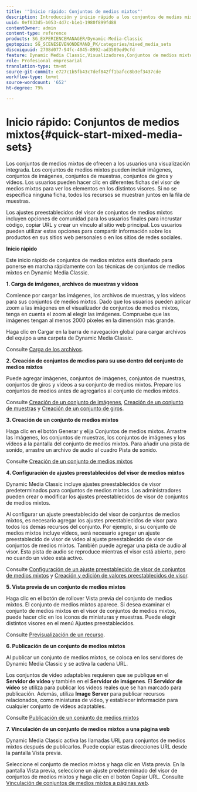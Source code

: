```yaml
---
title: '"Inicio rápido: Conjuntos de medios mixtos"'
description: Introducción y inicio rápido a los conjuntos de medios mixtos para ayudarle a empezar a utilizarlos rápidamente.
uuid: 0ef033d5-b053-4d7c-b1e1-1980f899fd88
contentOwner: admin
content-type: reference
products: SG_EXPERIENCEMANAGER/Dynamic-Media-Classic
geptopics: SG_SCENESEVENONDEMAND_PK/categories/mixed_media_sets
discoiquuid: 2708d077-94fc-4045-8992-ad3589ed9cfd
feature: Dynamic Media Classic,Visualizadores,Conjuntos de medios mixtos
role: Profesional empresarial
translation-type: tm+mt
source-git-commit: e727c1b5fb43c7def842ff1bafcc8b3ef3437cde
workflow-type: tm+mt
source-wordcount: '652'
ht-degree: 79%

---
```



# Inicio rápido: Conjuntos de medios mixtos{#quick-start-mixed-media-sets}

Los conjuntos de medios mixtos de ofrecen a los usuarios una visualización integrada. Los conjuntos de medios mixtos pueden incluir imágenes, conjuntos de imágenes, conjuntos de muestras, conjuntos de giros y vídeos. Los usuarios pueden hacer clic en diferentes fichas del visor de medios mixtos para ver los elementos en los distintos visores. Si no se especifica ninguna ficha, todos los recursos se muestran juntos en la fila de muestras.

Los ajustes preestablecidos del visor de conjuntos de medios mixtos incluyen opciones de comunidad para los usuarios finales para incrustar código, copiar URL y crear un vínculo al sitio web principal. Los usuarios pueden utilizar estas opciones para compartir información sobre los productos en sus sitios web personales o en los sitios de redes sociales.

**Inicio rápido**

Este inicio rápido de conjuntos de medios mixtos está diseñado para ponerse en marcha rápidamente con las técnicas de conjuntos de medios mixtos en Dynamic Media Classic.

**1. Carga de imágenes, archivos de muestras y vídeos**

Comience por cargar las imágenes, los archivos de muestras, y los vídeos para sus conjuntos de medios mixtos. Dado que los usuarios pueden aplicar zoom a las imágenes en el visualizador de conjuntos de medios mixtos, tenga en cuenta el zoom al elegir las imágenes. Compruebe que las imágenes tengan al menos 2000 píxeles en la dimensión más grande.

Haga clic en Cargar en la barra de navegación global para cargar archivos del equipo a una carpeta de Dynamic Media Classic.

Consulte [Carga de los archivos](uploading-files.md#uploading-your-files).

**2. Creación de conjuntos de medios para su uso dentro del conjunto de medios mixtos**

Puede agregar imágenes, conjuntos de imágenes, conjuntos de muestras, conjuntos de giros y vídeos a su conjunto de medios mixtos. Prepare los conjuntos de medios antes de agregarlos al conjunto de medios mixtos.

Consulte [Creación de un conjunto de imágenes](creating-image-set.md#creating-an-image-set), [Creación de un conjunto de muestras](creating-swatch-set.md#creating-a-swatch-set) y [Creación de un conjunto de giros](creating-spin-set.md#creating-a-spin-set).

**3. Creación de un conjunto de medios mixtos**

Haga clic en el botón Generar y elija Conjuntos de medios mixtos. Arrastre las imágenes, los conjuntos de muestras, los conjuntos de imágenes y los vídeos a la pantalla del conjunto de medios mixtos. Para añadir una pista de sonido, arrastre un archivo de audio al cuadro Pista de sonido.

Consulte [Creación de un conjunto de medios mixtos](creating-mixed-media-set.md#creating-a-mixed-media-set)

**4. Configuración de ajustes preestablecidos del visor de medios mixtos**

Dynamic Media Classic incluye ajustes preestablecidos de visor predeterminados para conjuntos de medios mixtos. Los administradores pueden crear o modificar los ajustes preestablecidos de visor de conjuntos de medios mixtos.

Al configurar un ajuste preestablecido del visor de conjuntos de medios mixtos, es necesario agregar los ajustes preestablecidos de visor para todos los demás recursos del conjunto. Por ejemplo, si su conjunto de medios mixtos incluye vídeos, será necesario agregar un ajuste preestablecido de visor de vídeo al ajuste preestablecido de visor de conjuntos de medios mixtos. También puede agregar una pista de audio al visor. Esta pista de audio se reproduce mientras el visor está abierto, pero no cuando un vídeo está activo.

Consulte [Configuración de un ajuste preestablecido de visor de conjuntos de medios mixtos](setting-mixed-media-set-viewer.md#setting-up-a-mixed-media-set-viewer-preset) y [Creación y edición de valores preestablecidos de visor](application-setup.md#adding-and-editing-viewer-presets).

**5. Vista previa de un conjunto de medios mixtos**

Haga clic en el botón de rollover Vista previa del conjunto de medios mixtos. El conjunto de medios mixtos aparece. Si desea examinar el conjunto de medios mixtos en el visor de conjuntos de medios mixtos, puede hacer clic en los iconos de miniaturas y muestras. Puede elegir distintos visores en el menú Ajustes preestablecidos.

Consulte [Previsualización de un recurso](previewing-asset.md#previewing-an-asset).

**6. Publicación de un conjunto de medios mixtos**

Al publicar un conjunto de medios mixtos, se coloca en los servidores de Dynamic Media Classic y se activa la cadena URL.

Los conjuntos de vídeo adaptables requieren que se publique en el **Servidor de vídeo** y también en el **Servidor de imágenes**. El **Servidor de vídeo** se utiliza para publicar los vídeos reales que se han marcado para publicación. Además, utiliza **Image Server** para publicar recursos relacionados, como miniaturas de vídeo, y establecer información para cualquier conjunto de vídeos adaptables.

Consulte [Publicación de un conjunto de medios mixtos](publishing-mixed-media-set.md#publishing-a-mixed-media-set)

**7. Vinculación de un conjunto de medios mixtos a una página web**

Dynamic Media Classic activa las llamadas URL para conjuntos de medios mixtos después de publicarlos. Puede copiar estas direcciones URL desde la pantalla Vista previa.

Seleccione el conjunto de medios mixtos y haga clic en Vista previa. En la pantalla Vista previa, seleccione un ajuste predeterminado del visor de conjuntos de medios mixtos y haga clic en el botón Copiar URL. Consulte [Vinculación de conjuntos de medios mixtos a páginas web](linking-mixed-media-set-web.md#linking-a-mixed-media-set-to-a-web-page).
